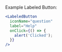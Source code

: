 Example Labeled Button:

```jsx
<LabeledButton
  iconName="question"
  label="Help"
  onClick={() => {
    alert('Clicked');
  }}
/>
```
